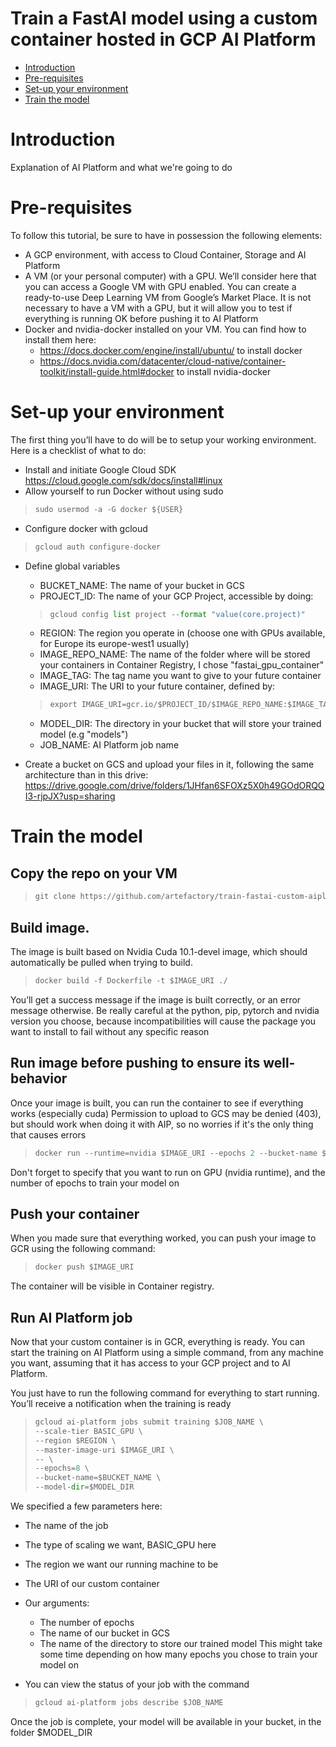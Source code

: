# Train a FastAI model using a custom container hosted in GCP AI Platform
- [Introduction](#introduction)
- [Pre-requisites](#pre-requisites)
- [Set-up your environment](#set-up-your-environment)
- [Train the model](#train-the-model)

# Introduction
Explanation of AI Platform and what we're going to do

# Pre-requisites
To follow this tutorial, be sure to have in possession the following elements:
- A GCP environment, with access to Cloud Container, Storage and AI Platform
- A VM (or your personal computer) with a GPU. We’ll consider here that you can access a Google VM with GPU enabled. You can create a ready-to-use Deep Learning VM from Google’s Market Place. It is not necessary to have a VM with a GPU, but it will allow you to test if everything is running OK before pushing it to AI Platform
- Docker and nvidia-docker installed on your VM. You can find how to install them here:
  - https://docs.docker.com/engine/install/ubuntu/ to install docker
  - https://docs.nvidia.com/datacenter/cloud-native/container-toolkit/install-guide.html#docker to install nvidia-docker

# Set-up your environment
The first thing you’ll have to do will be to setup your working environment. Here is a checklist of what to do:
- Install and initiate Google Cloud SDK https://cloud.google.com/sdk/docs/install#linux
- Allow yourself to run Docker without using sudo
> ```python
> sudo usermod -a -G docker ${USER}
> ```
- Configure docker with gcloud
> ```python
> gcloud auth configure-docker
> ```

- Define global variables
  - BUCKET_NAME: The name of your bucket in GCS
  - PROJECT_ID: The name of your GCP Project, accessible by doing:
  > ```python
  > gcloud config list project --format "value(core.project)"
  > ```
  - REGION: The region you operate in (choose one with GPUs available, for Europe its europe-west1 usually)
  - IMAGE_REPO_NAME: The name of the folder where will be stored your containers in Container Registry, I chose "fastai_gpu_container"
  - IMAGE_TAG: The tag name you want to give to your future container
  - IMAGE_URI: The URI to your future container, defined by:
  > ```python
  > export IMAGE_URI=gcr.io/$PROJECT_ID/$IMAGE_REPO_NAME:$IMAGE_TAG
  > ```
  - MODEL_DIR: The directory in your bucket that will store your trained model (e.g "models")
  - JOB_NAME: AI Platform job name

- Create a bucket on GCS and upload your files in it, following the same architecture than in this drive:
  https://drive.google.com/drive/folders/1JHfan6SFOXz5X0h49GOdORQQI3-rjpJX?usp=sharing


# Train the model
## Copy the repo on your VM
> ```python
> git clone https://github.com/artefactory/train-fastai-custom-aiplatform.git
> ```

## Build image.
The image is built based on Nvidia Cuda 10.1-devel image, which should automatically be pulled when trying to build.
> ```python
> docker build -f Dockerfile -t $IMAGE_URI ./
> ```
You’ll get a success message if the image is built correctly, or an error message otherwise. Be really careful at the python, pip, pytorch and nvidia version you choose, because incompatibilities will cause the package you want to install to fail without any specific reason


## Run image before pushing to ensure its well-behavior
Once your image is built, you can run the container to see if everything works (especially cuda)
Permission to upload to GCS may be denied (403), but should work when doing it with AIP, so no worries if it's the only thing that causes errors
> ```python
> docker run --runtime=nvidia $IMAGE_URI --epochs 2 --bucket-name $BUCKET_NAME
> ```
Don't forget to specify that you want to run on GPU (nvidia runtime), and the number of epochs to train your model on

## Push your container
When you made sure that everything worked, you can push your image to GCR using the following command:
> ```python
> docker push $IMAGE_URI
> ```
The container will be visible in Container registry.


## Run AI Platform job
Now that your custom container is in GCR, everything is ready. You can start the training on AI Platform using a simple command, from any machine you want, assuming that it has access to your GCP project and to AI Platform.

You just have to run the following command for everything to start running. You’ll receive a notification when the training is ready

> ```python
> gcloud ai-platform jobs submit training $JOB_NAME \
> --scale-tier BASIC_GPU \
> --region $REGION \
> --master-image-uri $IMAGE_URI \
> -- \
> --epochs=8 \
> --bucket-name=$BUCKET_NAME \
> --model-dir=$MODEL_DIR
> ```
We specified a few parameters here:
  - The name of the job
  - The type of scaling we want, BASIC_GPU here
  - The region we want our running machine to be
  - The URI of our custom container
  - Our arguments:
    - The number of epochs
    - The name of our bucket in GCS
    - The name of the directory to store our trained model
This might take some time depending on how many epochs you chose to train your model on

- You can view the status of your job with the command
> ```python
> gcloud ai-platform jobs describe $JOB_NAME
> ```

Once the job is complete, your model will be available in your bucket, in the folder $MODEL_DIR
